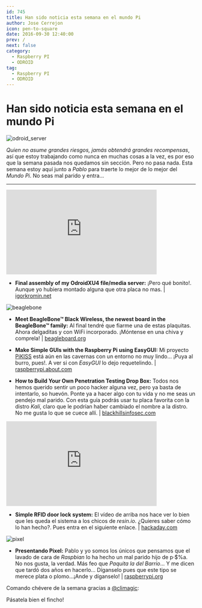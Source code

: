 ```yaml
---
id: 745
title: Han sido noticia esta semana en el mundo Pi
author: Jose Cerrejon
icon: pen-to-square
date: 2016-09-30 12:40:00
prev: /
next: false
category:
  - Raspberry PI
  - ODROID
tag:
  - Raspberry PI
  - ODROID
---
```


# Han sido noticia esta semana en el mundo Pi

![odroid_server](/images/2016/09/odroid_server.png)

*Quien no asume grandes riesgos, jamás obtendrá grandes recompensas*, así que estoy trabajando como nunca en muchas cosas a la vez, es por eso que la semana pasada nos quedamos sin sección. Pero no pasa nada. Esta semana estoy aquí junto a *Pablo* para traerte lo mejor de lo mejor del *Mundo Pi*. No seas mal parido y entra...

- - -
<iframe width="400" height="225" src="https://www.youtube.com/embed/key9SkCU3io?rel=0&amp;controls=0" frameborder="0" allowfullscreen></iframe>

* **Final assembly of my OdroidXU4 file/media server:** ¡Pero qué bonito!. Aunque yo hubiera montado alguna que otra placa no mas. | [igorkromin.net](https://www.igorkromin.net/index.php/2016/09/26/final-assembly-of-my-odroidxu4-filemedia-server/)

![beaglebone](/images/2016/09/beaglebone.png)

* **Meet BeagleBone™ Black Wireless, the newest board in the BeagleBone™ family:** Al final tendré que fiarme una de estas plaquitas. Ahora delgaditas y con WiFi incorporado. ¡Móntense en una chiva y comprela! | [beagleboard.org](https://beagleboard.org/blog/2016-09-26-meet-beaglebone-black-wireless/)

* **Make Simple GUIs with the Raspberry Pi using EasyGUI:** Mi proyecto [PiKISS](https://github.com/jmcerrejon/PiKISS) está aún en las cavernas con un entorno no muy lindo... ¡Puya al burro, pues!. A ver si con *EasyGUI* lo dejo requetelindo. | [raspberrypi.about.com](http://raspberrypi.about.com/od/Projects/ss/Make-Simple-GUIs-with-the-Raspberry-Pi-using-EasyGUI.htm)

* **How to Build Your Own Penetration Testing Drop Box:** Todos nos hemos querido sentir un poco hacker alguna vez, pero ya basta de intentarlo, so huevón. Ponte ya a hacer algo con tu vida y no me seas un pendejo mal parido. Con esta guía podrás usar tu placa favorita con la distro *Kali*, claro que le podrían haber cambiado el nombre a la distro. No me gusta lo que se cuece allí. | [blackhillsinfosec.com](http://www.blackhillsinfosec.com/?p=5156)

<iframe width="400" height="225" src="https://www.youtube.com/embed/9A6gQqRCM8w?rel=0&amp;showinfo=0" frameborder="0" allowfullscreen></iframe>

* **Simple RFID door lock system:** El vídeo de arriba nos hace ver lo bien que les queda el sistema a los chicos de *resin.io*. ¿Quieres saber cómo lo han hecho?. Pues entra en el siguiente enlace. | [hackaday.com](http://hackaday.com/2016/09/25/simple-rfid-door-lock-system/)

![pixel](/images/2016/09/pixel.png)

* **Presentando Pixel:** Pablo y yo somos los únicos que pensamos que el lavado de cara de *Raspbian* lo ha hecho un mal parido hijo de p·$%a. No nos gusta, la verdad. Más feo que *Paquita la del Barrio*... Y me dicen que tardó dos años en hacerlo... Díganselo pues que este tipo se merece plata o plomo...¡Ande y díganselo! | [raspberrypi.org](https://www.raspberrypi.org/blog/introducing-pixel/)

Comando chévere de la semana gracias a [@climagic](https://twitter.com/climagic/):




Pásatela bien el fincho!